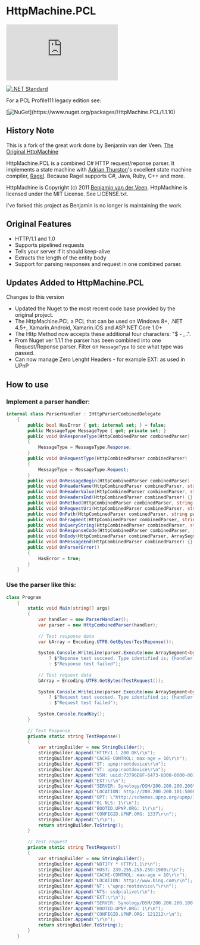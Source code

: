 # HttpMachine.PCL
[![NuGet Badge](https://buildstats.info/nuget/HttpMachine.PCL)](https://www.nuget.org/packages/HttpMachine.PCL)

[![.NET Standard](http://img.shields.io/badge/.NET_Standard-v1.0-green.svg)](https://docs.microsoft.com/da-dk/dotnet/articles/standard/library)

For a PCL Profile111 legacy edition see:

[![NuGet](https://img.shields.io/badge/nuget-1.1.10_(Profile_111)-yellow.svg)](https://www.nuget.org/packages/HttpMachine.PCL/1.1.10)


## History Note 

This is a fork of the great work done by Benjamin van der Veen. [The Original HttpMachine](https://github.com/bvanderveen/httpmachine)

HttpMachine.PCL is a combined C# HTTP request/reponse parser. It implements a state machine with [Adrian Thurston](http://www.complang.org/thurston/)'s excellent state machine compiler, [Ragel](http://www.complang.org/ragel/). Because Ragel supports C#, Java, Ruby, C++ and more.

HttpMachine is Copyright (c) 2011 [Benjamin van der Veen](http://bvanderveen.com). HttpMachine is licensed under the 
MIT License. See LICENSE.txt.

I've forked this project as Benjamin is no longer is maintaining the work.

## Original Features

- HTTP/1.1 and 1.0
- Supports pipelined requests
- Tells your server if it should keep-alive
- Extracts the length of the entity body 
- Support for parsing responses and request in one combined parser.
 
## Updates Added to HttpMachine.PCL
Changes to this version
- Updated the Nuget to the most recent code base provided by the original project.
- The HttpMachine.PCL a PCL that can be used on Windows 8+, .NET 4.5+, Xamarin.Android, Xamarin.iOS and ASP.NET Core 1.0+
- The Http Method now accepts these additional four characters: "$ - , .".
- From Nuget ver 1.1.1 the parser has been combined into one Request/Reponse parser. Filter on `MessageType` to see what type was passed.
- Can now manage Zero Lenght Headers - for example EXT: as used in UPnP 

## How to use
### Implement a parser handler:
```cs
internal class ParserHandler : IHttpParserCombinedDelegate
    {
        public bool HasError { get; internal set; } = false;
        public MessageType MessageType { get; private set; }
        public void OnResponseType(HttpCombinedParser combinedParser)
        {
            MessageType = MessageType.Response;
        }
        public void OnRequestType(HttpCombinedParser combinedParser)
        {
            MessageType = MessageType.Request;
        }
        public void OnMessageBegin(HttpCombinedParser combinedParser) {}
        public void OnHeaderName(HttpCombinedParser combinedParser, string name) {}
        public void OnHeaderValue(HttpCombinedParser combinedParser, string value) {}
        public void OnHeadersEnd(HttpCombinedParser combinedParser) {}
        public void OnMethod(HttpCombinedParser combinedParser, string method) {}
        public void OnRequestUri(HttpCombinedParser combinedParser, string requestUri) {}
        public void OnPath(HttpCombinedParser combinedParser, string path) {}
        public void OnFragment(HttpCombinedParser combinedParser, string fragment) {}
        public void OnQueryString(HttpCombinedParser combinedParser, string queryString) {}
        public void OnResponseCode(HttpCombinedParser combinedParser, int statusCode, string statusReason) {}
        public void OnBody(HttpCombinedParser combinedParser, ArraySegment<byte> data) {}
        public void OnMessageEnd(HttpCombinedParser combinedParser) {}
        public void OnParserError()
        {
            HasError = true;
        }
    }
```

### Use the parser  like this: 

```cs
class Program
    {
        static void Main(string[] args)
        {
            var handler = new ParserHandler();
            var parser = new HttpCombinedParser(handler);
            
            // Test response data
            var bArray = Encoding.UTF8.GetBytes(TestReponse());
            
            System.Console.WriteLine(parser.Execute(new ArraySegment<byte>(bArray, 0, bArray.Length)) == bArray.Length
                ? $"Reponse test succeed. Type identified is; {handler.MessageType}"
                : $"Response test failed");
            
            // Test request data    
            bArray = Encoding.UTF8.GetBytes(TestRequest());
            
            System.Console.WriteLine(parser.Execute(new ArraySegment<byte>(bArray, 0, bArray.Length)) == bArray.Length
                ? $"Request test succeed. Type identified is; {handler.MessageType}"
                : $"Request test failed");
                
            System.Console.ReadKey();
        }
        
        // Test Response
        private static string TestReponse()
        {
            var stringBuilder = new StringBuilder();
            stringBuilder.Append("HTTP/1.1 200 OK\r\n");
            stringBuilder.Append("CACHE-CONTROL: max-age = 10\r\n");
            stringBuilder.Append("ST: upnp:rootdevice\r\n");
            stringBuilder.Append("ST: upnp:rootdevice\r\n");
            stringBuilder.Append("USN: uuid:73796E6F-6473-6D00-0000-0011322fe5f0::upnp:rootdevice\r\n");
            stringBuilder.Append("EXT:\r\n");
            stringBuilder.Append("SERVER: Synology/DSM/200.200.200.200\r\n");
            stringBuilder.Append("LOCATION: http://200.200.200.101:5000/ssdp/desc-DSM-eth1.xml\r\n");
            stringBuilder.Append("OPT: \"http://schemas.upnp.org/upnp/1/0/\"; ns=01\r\n");
            stringBuilder.Append("01-NLS: 1\r\n");
            stringBuilder.Append("BOOTID.UPNP.ORG: 1\r\n");
            stringBuilder.Append("CONFIGID.UPNP.ORG: 1337\r\n");
            stringBuilder.Append("\r\n");
            return stringBuilder.ToString();
        }
        
        // Test request
        private static string TestRequest()
        {
            var stringBuilder = new StringBuilder();
            stringBuilder.Append("NOTIFY * HTTP/1.1\r\n");
            stringBuilder.Append("HOST: 239.255.255.250:1900\r\n");
            stringBuilder.Append("CACHE-CONTROL: max-age = 10\r\n");
            stringBuilder.Append("LOCATION: http://www.bing.com\r\n");
            stringBuilder.Append("NT: \"upnp:rootdevice\"\r\n");
            stringBuilder.Append("NTS: ssdp:alive\r\n");
            stringBuilder.Append("EXT:\r\n");
            stringBuilder.Append("SERVER: Synology/DSM/200.200.200.100 UPnP/2.0 Test/1.0\r\n");
            stringBuilder.Append("BOOTID.UPNP.ORG: 1\r\n");
            stringBuilder.Append("CONFIGID.UPNP.ORG: 121212\r\n");
            stringBuilder.Append("\r\n");
            return stringBuilder.ToString();
        }
    }
```

